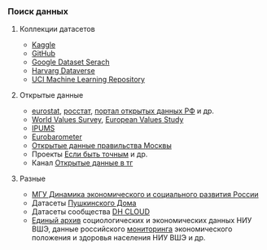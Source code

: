 ### Поиск данных

1. Коллекции датасетов
   * [Kaggle](https://www.kaggle.com/)
   * [GitHub](https://github.com/)
   * [Google Dataset Serach](https://datasetsearch.research.google.com/)
   * [Harvarg Dataverse](https://dataverse.harvard.edu/)
   * [UCI Machine Learning Repository](https://archive.ics.uci.edu/)

2. Открытые данные
   * [eurostat](https://ec.europa.eu/eurostat/data/database), [росстат](https://rosstat.gov.ru/folder/10705), [портал открытых данных РФ](https://data.gov.ru/) и др.
   * [World Values Survey](https://www.worldvaluessurvey.org/wvs.jsp), [European Values Study](https://europeanvaluesstudy.eu/)
   * [IPUMS](https://www.ipums.org/)
   * [Eurobarometer](https://europa.eu/eurobarometer/)
   * [Открытые данные правильства Москвы](https://data.mos.ru/opendata)
   * Проекты [Если быть точным](https://tochno.st/datasets) и др.
   * Канал [Открытые данные в тг](https://t.me/opendatarussiachat1)
  
3. Разные
   * [МГУ Динамика экономического и социального развития России](https://hist.msu.ru/Dynamics/)
   * Датасеты [Пушкинского Дома](http://pushkinskijdom.ru/)
   * Датасеты сообщества [DH CLOUD](https://dhcloud.org/category/datasety/)
   * [Единый архив](http://sophist.hse.ru/) социологических и экономических данных НИУ ВШЭ, данные российского [мониторинга](https://www.hse.ru/rlms/spss) экономического положения и здоровья населения НИУ ВШЭ и др.


